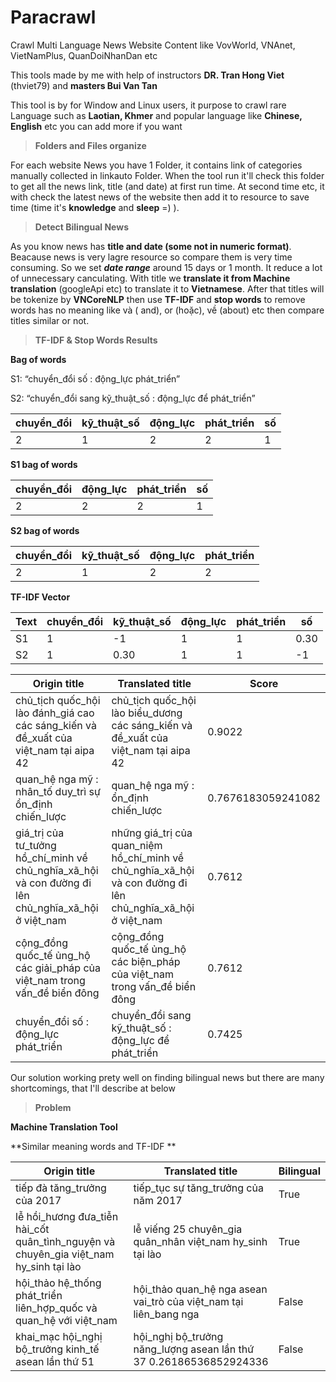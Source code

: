 # Paracrawl
Crawl Multi Language News Website Content like VovWorld, VNAnet, VietNamPlus, QuanDoiNhanDan etc

This tools made by me with help of instructors **DR. Tran Hong Viet** (thviet79) and **masters Bui Van Tan**

This tool is by for Window and Linux users, it purpose to crawl rare Language such as **Laotian, Khmer** and popular language like **Chinese, English** etc you can add more if you want

> **Folders and Files organize**

For each website News you have 1 Folder, it contains link of categories manually collected in linkauto Folder. When the tool run it'll check this folder to get all the news link, title (and date) at first run time. At second time etc, it with check the latest news of the website then add it to resource to save time (time it's **knowledge** and **sleep** =) ).

> **Detect Bilingual News**

As you know news has **title and date (some not in numeric format)**. Beacause news is very lagre resource so compare them is very time consuming. So we set ***date range*** around 15 days or 1 month. It reduce a lot of unnecessary canculating. With title we **translate it from Machine translation** (googleApi etc) to translate it to **Vietnamese**. After that titles will be tokenize by **VNCoreNLP** then use **TF-IDF** and **stop words** to remove words has no meaning like và ( and), or (hoặc), về (about) etc then compare titles similar or not.

> **TF-IDF & Stop Words Results**

**Bag of words**

S1: “chuyển_đổi số : động_lực phát_triển”

S2: “chuyển_đổi sang kỹ_thuật_số : động_lực để phát_triển”

chuyển_đổi | kỹ_thuật_số | động_lực | phát_triển| số |
--- | --- | --- | --- | --- |
2 | 1 | 2 | 2 | 1 |

**S1 bag of words**

chuyển_đổi| động_lực | phát_triển| số |
--- | --- | --- | --- |
2 | 2 | 2 | 1 |

**S2 bag of words**

chuyển_đổi | kỹ_thuật_số | động_lực | phát_triển|
--- | --- | --- | --- |
2 | 1 | 2 | 2 |

**TF-IDF Vector** 

Text |chuyển_đổi | kỹ_thuật_số | động_lực | phát_triển| số |
--- |--- | --- | --- | --- | --- |
S1 | 1| -1 | 1 | 1 | 0.30 |
S2 | 1 | 0.30 | 1 | 1 | -1 |


Origin title | Translated title | Score |
--- | --- | --- | 
chủ_tịch quốc_hội lào đánh_giá cao các sáng_kiến và đề_xuất của việt_nam tại aipa 42  | chủ_tịch quốc_hội lào biểu_dương các sáng_kiến và đề_xuất của việt_nam tại aipa 42 | 0.9022|
quan_hệ nga mỹ : nhân_tố duy_trì sự ổn_định chiến_lược | quan_hệ nga mỹ : ổn_định chiến_lược| 0.7676183059241082
giá_trị của tư_tưởng hồ_chí_minh về chủ_nghĩa_xã_hội và con đường đi lên chủ_nghĩa_xã_hội ở việt_nam | những giá_trị của quan_niệm hồ_chí_minh về chủ_nghĩa_xã_hội và con đường đi lên chủ_nghĩa_xã_hội ở việt_nam | 0.7612
cộng_đồng quốc_tế ủng_hộ các giải_pháp của việt_nam trong vấn_đề biển đông 	| cộng_đồng quốc_tế ủng_hộ các biện_pháp của việt_nam trong vấn_đề biển đông 	| 0.7612
chuyển_đổi số : động_lực phát_triển |chuyển_đổi sang kỹ_thuật_số : động_lực để phát_triển| 0.7425

Our solution working prety well on finding bilingual news but there are many shortcomings, that I'll describe at below

> **Problem**
  
  **Machine Translation Tool**

  **Similar meaning words and TF-IDF **
  
  Origin title | Translated title | Bilingual |
--- | --- | --- |
 tiếp đà tăng_trưởng của 2017 | tiếp_tục sự tăng_trưởng của năm 2017 | True
 lễ hồi_hương đưa_tiễn hài_cốt quân_tình_nguyện và chuyên_gia việt_nam hy_sinh tại lào |  lễ viếng 25 chuyên_gia quân_nhân việt_nam hy_sinh tại lào| True
 hội_thảo hệ_thống phát_triển liên_hợp_quốc và quan_hệ với việt_nam | hội_thảo quan_hệ nga asean vai_trò của việt_nam tại liên_bang nga | False
 khai_mạc hội_nghị bộ_trưởng kinh_tế asean lần thứ 51  | hội_nghị bộ_trưởng năng_lượng asean lần thứ 37 	 0.26186536852924336 | False
  
